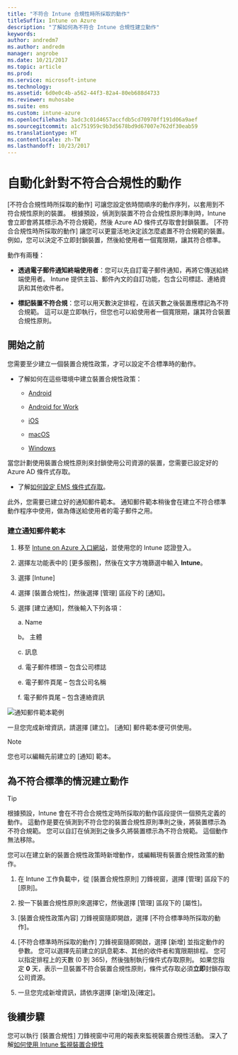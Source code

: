 ```yaml
---
title: "不符合 Intune 合規性時所採取的動作"
titleSuffix: Intune on Azure
description: "了解如何為不符合 Intune 合規性建立動作"
keywords: 
author: andredm7
ms.author: andredm
manager: angrobe
ms.date: 10/21/2017
ms.topic: article
ms.prod: 
ms.service: microsoft-intune
ms.technology: 
ms.assetid: 6d0e0c4b-a562-44f3-82a4-80eb688d4733
ms.reviewer: muhosabe
ms.suite: ems
ms.custom: intune-azure
ms.openlocfilehash: 3adc3c01d4657accfdb5cd70970ff191d06a9aef
ms.sourcegitcommit: a1c751959c9b3d5678bd9d67007e762df30eab59
ms.translationtype: HT
ms.contentlocale: zh-TW
ms.lasthandoff: 10/23/2017
---
```

# <a name="automate-actions-for-noncompliance"></a>自動化針對不符合合規性的動作

[不符合合規性時所採取的動作] 可讓您設定依時間順序的動作序列，以套用到不符合規性原則的裝置。 根據預設，偵測到裝置不符合合規性原則準則時，Intune 會立即會將其標示為不符合規範，然後 Azure AD 條件式存取會封鎖裝置。 [不符合合規性時所採取的動作] 讓您可以更靈活地決定該怎麼處置不符合規範的裝置。 例如，您可以決定不立即封鎖裝置，然後給使用者一個寬限期，讓其符合標準。

動作有兩種：

-   **透過電子郵件通知終端使用者**：您可以先自訂電子郵件通知，再將它傳送給終端使用者。 Intune 提供主旨、郵件內文的自訂功能，包含公司標誌、連絡資訊和其他收件者。

-   **標記裝置不符合規**：您可以用天數決定排程，在該天數之後裝置應標記為不符合規範。 這可以是立即執行，但您也可以給使用者一個寬限期，讓其符合裝置合規性原則。

## <a name="before-you-begin"></a>開始之前

您需要至少建立一個裝置合規性政策，才可以設定不合標準時的動作。

-   了解如何在這些環境中建立裝置合規性政策：

    -   [Android](compliance-policy-create-android.md)

    -   [Android for Work](compliance-policy-create-android-for-work.md)

    -   [iOS](compliance-policy-create-ios.md)
    
    -   [macOS](compliance-policy-create-mac-os.md)

    -   [Windows](compliance-policy-create-windows.md)

當您計劃使用裝置合規性原則來封鎖使用公司資源的裝置，您需要已設定好的 Azure AD 條件式存取。

- 了解[如何設定 EMS 條件式存取](https://docs.microsoft.com/azure/active-directory/active-directory-conditional-access)。

此外，您需要已建立好的通知郵件範本。 通知郵件範本稍後會在建立不符合標準動作程序中使用，做為傳送給使用者的電子郵件之用。

### <a name="to-create-a-notification-message-template"></a>建立通知郵件範本

1. 移至 [Intune on Azure 入口網站](https://portal.azure.com)，並使用您的 Intune 認證登入。

2. 選擇左功能表中的 [更多服務]，然後在文字方塊篩選中輸入 **Intune**。

3. 選擇 [Intune]

4. 選擇 [裝置合規性]，然後選擇 [管理] 區段下的 [通知]。

5. 選擇 [建立通知]，然後輸入下列各項：

    a.  Name

    b。  主體

    c.  訊息

    d.  電子郵件標頭 – 包含公司標誌

    e.  電子郵件頁尾 – 包含公司名稱

    f.  電子郵件頁尾 – 包含連絡資訊

![通知郵件範本範例](./media/actionsfornoncompliance-1.PNG)

一旦您完成新增資訊，請選擇 [建立]。 [通知] 郵件範本便可供使用。

> [!NOTE] 
> 您也可以編輯先前建立的 [通知] 範本。

## <a name="to-create-actions-for-non-compliance"></a>為不符合標準的情況建立動作

> [!TIP]
> 根據預設，Intune 會在不符合合規性定時所採取的動作區段提供一個預先定義的動作。 這動作是要在偵測到不符合您的裝置合規性原則準則之後，將裝置標示為不符合規範。 您可以自訂在偵測到之後多久將裝置標示為不符合規範。 這個動作無法移除。

您可以在建立新的裝置合規性政策時新增動作，或編輯現有裝置合規性政策的動作。

1.  在 Intune 工作負載中，從 [裝置合規性原則] 刀鋒視窗，選擇 [管理] 區段下的 [原則]。

2.  按一下裝置合規性原則來選擇它，然後選擇 [管理] 區段下的 [屬性]。

3.  [裝置合規性政策內容] 刀鋒視窗隨即開啟，選擇 [不符合標準時所採取的動作]。

4.  [不符合標準時所採取的動作] 刀鋒視窗隨即開啟，選擇 [新增] 並指定動作的參數。 您可以選擇先前建立的訊息範本、其他的收件者和寬限期排程。 您可以指定排程上的天數 (0 到 365)，然後強制執行條件式存取原則。 如果您指定 **0** 天，表示一旦裝置不符合裝置合規性原則，條件式存取必須**立即**封鎖存取公司資源。

5.  一旦您完成新增資訊，請依序選擇 [新增]及[確定]。

## <a name="next-steps"></a>後續步驟

您可以執行 [裝置合規性] 刀鋒視窗中可用的報表來監視裝置合規性活動。 深入了解[如何使用 Intune 監視裝置合規性](device-compliance-monitor.md)

